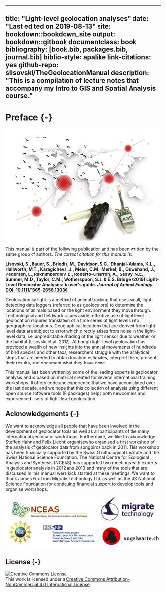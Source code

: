
--- 
title: "Light-level geolocation analyses"
date: "Last edited on 2019-08-13"
site: bookdown::bookdown_site
output: bookdown::gitbook
documentclass: book
bibliography: [book.bib, packages.bib, journal.bib]
biblio-style: apalike
link-citations: yes
github-repo: slisovski/TheGeolocationManual
description: "This is a compilation of lecture notes that accompany my Intro to GIS and Spatial Analysis course."
---

# Preface {-}

<img src="images/front.png" style="display: block; margin: auto;" />

This manual is part of the following publication and has been written by the same group of authors. _The correct citation for this manual is_:

**Lisovski, S., Bauer, S., Briedis, M., Davidson, S.C., Dhanjal-Adams, K.L., Hallworth, M.T., Karagicheva, J., Meier, C.M., Merkel, B., Ouwehand, J., Pedersen, L., Rakhimberdiev, E., Roberto-Charron, A., Seavy, N.E., Sumner, M.D., Taylor, C.M., Wotherspoon, S.J. & E.S. Bridge (2019) Light-Level Geolocator Analyses: A user's guide. _Journal of Animal Ecology_. [DOI: 10.1111/1365-2656.13036](https://besjournals.onlinelibrary.wiley.com/doi/full/10.1111/1365-2656.13036)**


Geolocation by light is a method of animal tracking that uses small, light-detecting data loggers (referred to as geolocators) to determine the locations of animals based on the light environment they move through. Technological and fieldwork issues aside, effective use of light level geolocation requires translation of a time series of light levels into geographical locations. Geographical locations that are derived from light-level data are subject to error which directly arises from noise in the light-level data, i.e. unpredictable shading of the light sensor due to weather or the habitat (Lisovski et al. 2012). Although light-level geolocation has provided a wealth of new insights into the annual movements of hundreds of bird species and other taxa, researchers struggle with the analytical steps that are needed to obtain location estimates, interpret them, present their results, and document what they have done.

This manual has been written by some of the leading experts in geolocator analysis and is based on material created for several international training workshops. It offers code and experience that we have accumulated over the last decade, and we hope that this collection of analysis using different open source software tools (R packages) helps both newcomers and experienced users of light-level geolocation.


## Acknowledgements {-}

We want to acknowledge all people that have been involved in the development of geolocator tools as well as all participants of the many international geolocator workshops. Furthermore, we like to acknowledge Steffen Hahn and Felix Liechti organisewho organised a first workshop of the analysis of geolocator data from songbirds back in 2011. This workshop has been financially supported by the Swiss Ornithological Institute and the Swiss National Science Foundation. The National Centre for Ecological Analysis and Synthesis (NCEAS) has supported two meetings with experts in geolocator analysis in 2012 ans 2013 and many of the tools that are discussed in this manual were kick started at these meetings. We want to thank James Fox from Migrate Technology Ltd. as well as the US National Science Foundation for contiouing financial support to develop tools and organise workshops.

<img src="images/Ackn.jpg" style="display: block; margin: auto;" />



## License {-}

<a rel="license" href="http://creativecommons.org/licenses/by-nc/4.0/"><img alt="Creative Commons License" style="border-width:0" src="https://i.creativecommons.org/l/by-nc/4.0/88x31.png" /></a><br />This work is licensed under a <a rel="license" href="http://creativecommons.org/licenses/by-nc/4.0/">Creative Commons Attribution-NonCommercial 4.0 International License</a>.
